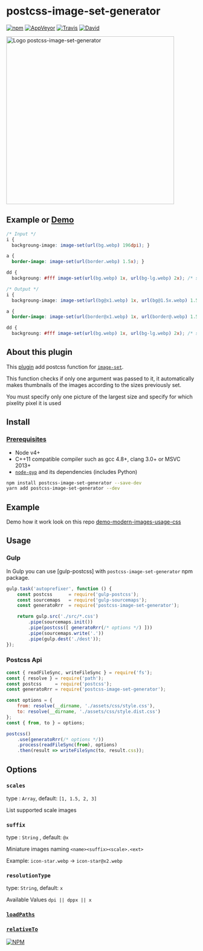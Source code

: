 # postcss-image-set-generator
[![npm](https://img.shields.io/npm/v/postcss-image-set-generator.svg)](https://www.npmjs.com/package/postcss-image-set-generator)
[![AppVeyor](https://img.shields.io/appveyor/ci/retyui/postcss-image-set-generator.svg?label=win)](https://ci.appveyor.com/project/retyui/postcss-image-set-generator)
[![Travis](https://img.shields.io/travis/retyui/postcss-image-set-generator.svg?label=unix)](https://travis-ci.org/retyui/postcss-image-set-generator)
[![David](https://img.shields.io/david/retyui/postcss-image-set-generator.svg)](https://david-dm.org/retyui/postcss-image-set-generator)

<img src="https://pp.userapi.com/c639816/v639816614/29dff/vPg0nxoXBBM.jpg" width="444" alt="Logo postcss-image-set-generator">

## Example or [Demo](https://github.com/retyui/demo-modern-images-usage-css)
```css
/* Input */
i {
  backgroung-image: image-set(url(bg.webp) 196dpi); }

a {
  border-image: image-set(url(border.webp) 1.5x); }

dd {
  backgroung: #fff image-set(url(bg.webp) 1x, url(bg-lg.webp) 2x); /* skiped */ }

/* Output */
i {
  backgroung-image: image-set(url(bg@x1.webp) 1x, url(bg@1.5x.webp) 1.5x, url(bg.webp) 2x); }

a {
  border-image: image-set(url(border@x1.webp) 1x, url(border@.webp) 1.5x); }

dd {
  backgroung: #fff image-set(url(bg.webp) 1x, url(bg-lg.webp) 2x); /* skiped */ }
```

## About this plugin
This [plugin](https://github.com/retyui/postcss-image-set-generator) add postcss function for [`image-set`](https://drafts.csswg.org/css-images-3/#image-set-notation).

This function checks if only one argument was passed to it, it automatically makes thumbnails of the images according to the sizes previously set.

You must specify only one picture of the largest size and specify for which pixelity pixel it is used

## Install
### [Prerequisites](http://sharp.dimens.io/en/stable/install/#prerequisites)
- Node v4+
- C++11 compatible compiler such as gcc 4.8+, clang 3.0+ or MSVC 2013+
- [`node-gyp`](https://github.com/nodejs/node-gyp#installation) and its dependencies (includes Python)
```bash
npm install postcss-image-set-generator --save-dev
yarn add postcss-image-set-generator --dev
```

## Example
Demo how it work look on this repo [demo-modern-images-usage-css](https://github.com/retyui/demo-modern-images-usage-css)

## Usage

### Gulp

In Gulp you can use [gulp-postcss] with `postcss-image-set-generator` npm package.

```js
gulp.task('autoprefixer', function () {
    const postcss      = require('gulp-postcss');
    const sourcemaps   = require('gulp-sourcemaps');
    const generatoRrr  = require('postcss-image-set-generator');

    return gulp.src('./src/*.css')
        .pipe(sourcemaps.init())
        .pipe(postcss([ generatoRrr(/* options */) ]))
        .pipe(sourcemaps.write('.'))
        .pipe(gulp.dest('./dest'));
});
```
### Postcss Api
```js
const { readFileSync, writeFileSync } = require('fs');
const { resolve } = require('path');
const postcss     = require('postcss');
const generatoRrr = require('postcss-image-set-generator');

const options = {
	from: resolve(__dirname, './assets/css/style.css'),
	to: resolve(__dirname, './assets/css/style.dist.css')
};
const { from, to } = options;

postcss()
	.use(generatoRrr(/* options */))
	.process(readFileSync(from), options)
	.then(result => writeFileSync(to, result.css));
```
## Options

### `scales`
type : `Array`, default: `[1, 1.5, 2, 3]`

List supported scale images

### `suffix`
type : `String` , default: `@x`

Miniature images naming `<name><suffix><scale>.<ext>`

Example: `icon-star.webp` -> `icon-star@x2.webp`

### `resolutionType`
type: `String`, default: `x`

Available Values `dpi || dppx || x`

### [`loadPaths`](https://github.com/borodean/assets#loadpaths)
### [`relativeTo`](https://github.com/borodean/assets#relativeto)

[![NPM](https://nodei.co/npm-dl/postcss-image-set-generator.png)](https://nodei.co/npm/postcss-image-set-generator/)
